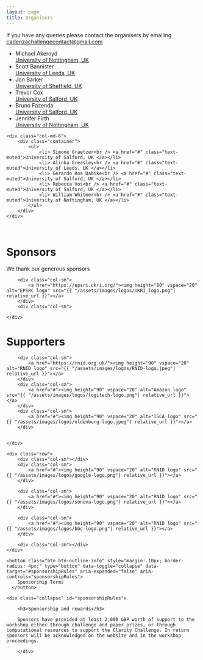 ```yaml
---
layout: page
title: Organisers
---
```


If you have any queries please contact the organisers by emailing <a href="mailto:claritychallengecontact@gmail.com">cadenzachallengecontact@gmail.com</a>

<div class="row">
    <div class="col-md-6">
        <div class="container">
            <ul>
                <li> Michael Akeroyd<br /><a href="#" class="text-muted">University of Nottingham, UK</a></li>
                <li> Scott Bannister<br /><a href="#" class="text-muted">University of Leeds, UK</a></li>
                <li> Jon Barker<br /> <a href="#" class="text-muted">University of Sheffield, UK </a></li>
                <li> Trevor Cox<br /> <a href="#" class="text-muted">University of Salford, UK </a></li>
                <li> Bruno Fazenda<br /><a href="#" class="text-muted">University of Salford, UK</a></li>
                <li> Jennifer Firth<br /><a href="#" class="text-muted">University of Nottingham, UK</a></li>
            </ul>
        </div>
    </div>

    <div class="col-md-6">
        <div class="container">
            <ul>
                <li> Simone Graetzer<br /> <a href="#" class="text-muted">University of Salford, UK </a></li>
                <li> Alinka Greasley<br /> <a href="#" class="text-muted">University of Leeds, UK </a></li>
                <li> Gerardo Roa Dabike<br /> <a href="#" class="text-muted">University of Salford, UK </a></li>
                <li> Rebecca Vos<br /> <a href="#" class="text-muted">University of Salford, UK </a></li>
                <li> William Whitmer<br /> <a href="#" class="text-muted">University of Nottingham, UK </a></li>
            </ul>
        </div>
    </div>

</div>

<!--
<div class="row">
    <div class="col-md-6">
        <div class="container">
            <h1> Scientific Committee</h1>
            <ul>

        <li>Lars Bramsløw, <a href="#" class="text-muted">Eriksholm Research Centre, Oticon, Denmark</a></li>
        <li>Jing Chen, <a href="#" class="text-muted">Peking University, China</a></li>
        <li>Martin Cooke, <a href="#" class="text-muted">University of the Basque Country, Spain</a></li>
        <li>Peter Derleth, <a href="#" class="text-muted">Sonova AG, Switzerland</a></li>
        <li>Jacques Grange, <a href="#" class="text-muted">Starkey, US</a></li>
        <li>Ken Grant, <a href="#" class="text-muted">Walter Reed National Military Medical Center, US</a></li>
        <li>Eric Healy, <a href="#" class="text-muted">Ohio State University, US</a></li>
        <li>Volker Hohmann, <a href="#" class="text-muted">University of Oldenburg, Germany</a></li>
        <li>Inga Holube, <a href="#" class="text-muted">Jade University of Applied Sciences, Oldenburg, Germany</a></li>
        <li>Jesper Jensen, <a href="#" class="text-muted">Oticon A/S and Aalborg University, Denmark</a></li>
        <li>Ying-Hui Lai, <a href="#" class="text-muted">National Yang Ming Chiao Tung University, Taiwan</a></li>

            </ul>
        </div>
    </div>

    <div class="col-md-6">
        <div class="container">
            <br /><br />
            <ul>

        <li>Jun Lan, <a href="#" class="text-muted">Bozy Medical Technology Co., Ltd., China</a></li>
        <li>Marko Lugger, <a href="#" class="text-muted">WS Audiology, Germany</a></li>
        <li>Ricard Marxer, <a href="#" class="text-muted">University of Toulon, France</a></li>
        <li>Bernd Meyer, <a href="#" class="text-muted">University of Oldenburg, Germany</a></li>
        <li>Henning Puder, <a href="#" class="text-muted">WS Audiology, Germany</a></li>
        <li>Gabrielle Saunders, <a href="#" class="text-muted">University of Manchester, UK</a></li>
        <li>Gerald Schuller, <a href="#" class="text-muted">Ilmenau University of Technology, Germany</a></li>
        <li>Yu Tsao, <a href="#" class="text-muted">Academia Sinica, Taiwan</a></li>
        <li>Bert De Vries, <a href="#" class="text-muted">TU Eindhoven and GN Hearing, The Netherlands</a></li>
        <li>Jing Wang, <a href="#" class="text-muted">Beijing Institute of Technology, China</a></li>
        <li>Astrid Van Wieringen, <a href="#" class="text-muted">KU Leuven, Belgium</a></li>
        <li>Zhengjun Yue, <a href="#" class="text-muted">TU Delft, The Netherlands</a></li>

            </ul>
        </div>
    </div>

</div>
-->

<br/>

<h1> Sponsors </h1>

We thank our generous sponsors

<div id="logos">
    <div class="row">
        <div class="col-sm"></div>

        <div class="col-sm">
            <a href="https://epsrc.ukri.org/"><img height="80" vspace="20" alt="EPSRC logo" src="{{ "/assets/images/logos/UKRI_logo.png"| relative_url }}"></a>
        </div>
        <div class="col-sm">

    </div>

</div>

<h1> Supporters</h1>
<div id="logos">
    <div class="row">


        <div class="col-sm">
            <a href="https://rnid.org.uk/"><img height="90" vspace="20" alt="RNID logo" src="{{ "/assets/images/logos/RNID-logo.jpeg"| relative_url }}"></a>
        </div>
        <div class="col-sm">
            <a href="#"><img height="90" vspace="20" alt="Amazon logo"  src="{{ "/assets/images/logos/logitech-logo.png"| relative_url }}"></a>
        </div>
        <div class="col-sm">
            <a href="#"><img height="90" vspace="20" alt="ISCA logo" src="{{ "/assets/images/logos/oldenburg-logo.jpeg"| relative_url }}"></a>
        </div>


    </div>

    <div class="row">
        <div class="col-sm"></div>
        <div class="col-sm">
            <a href="#"><img height="90" vspace="20" alt="RNID logo" src="{{ "/assets/images/logos/google-logo.png"| relative_url }}"></a>
        </div>

        <div class="col-sm">
            <a href="#"><img height="90" vspace="20" alt="RNID logo" src="{{ "/assets/images/logos/sonova-logo.png"| relative_url }}"></a>
        </div>

        <div class="col-sm">
            <a href="#"><img height="90" vspace="20" alt="RNID logo" src="{{ "/assets/images/logos/bbc-logo.png"| relative_url }}"></a>
        </div>
        
        <div class="col-sm"></div>
    </div>
</div>

    <button class="btn btn-outline-info" style="margin: 10px; border-radius: 4px;" type="button" data-toggle="collapse" data-target="#sponsorshipRules" aria-expanded="false" aria-controls="sponsorshipRules">
        Sponsorship Terms
      </button>

    <div class="collapse" id="sponsorshipRules">

        <h3>Sponsorship and rewards</h3>

        Sponsors have provided at least 2,000 GBP worth of support to the workshop either through challenge and paper prizes, or through computational resources to support the Clarity Challenge. In return sponsors will be acknowledged on the website and in the workshop proceedings.

        </div>

